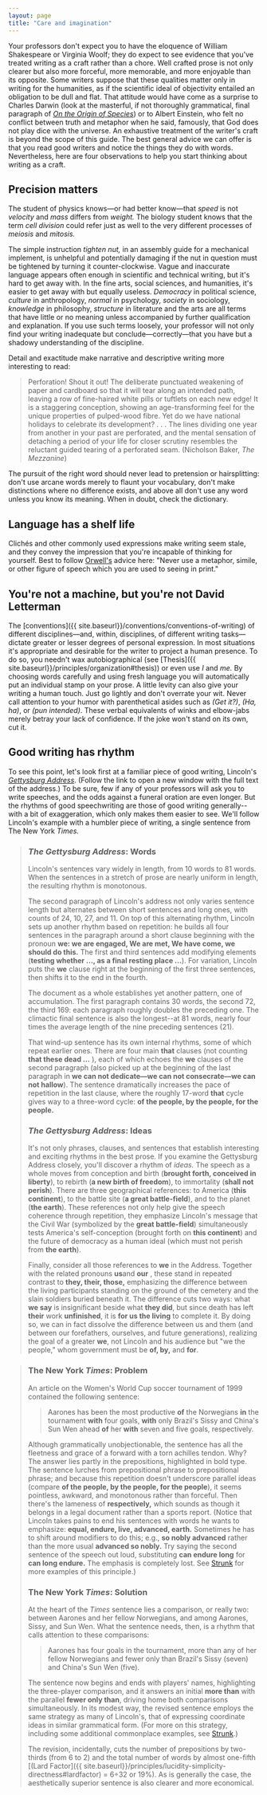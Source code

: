 ```yaml
---
layout: page
title: "Care and imagination"
---
```


Your professors don't expect you to have the eloquence of William Shakespeare or Virginia Woolf; they do expect to see evidence that you've treated writing as a craft rather than a chore. Well crafted prose is not only clearer but also more forceful, more memorable, and more enjoyable than its opposite. Some writers suppose that these qualities matter only in writing for the humanities, as if the scientific ideal of objectivity entailed an obligation to be dull and flat. That attitude would have come as a surprise to Charles Darwin (look at the masterful, if not thoroughly grammatical, final paragraph of [*On the Origin of Species*](http://www.literature.org/authors/darwin-charles/the-origin-of-the-species/chapter-14.html)) or to Albert Einstein, who felt no conflict between truth and metaphor when he said, famously, that God does not play dice with the universe. An exhaustive treatment of the writer's craft is beyond the scope of this guide. The best general advice we can offer is that you read good writers and notice the things they do with words. Nevertheless, here are four observations to help you start thinking about writing as a craft.

<span id="precision"></span>

## Precision matters

The student of physics knows&mdash;or had better know&mdash;that *speed* is not *velocity* and *mass* differs from *weight.* The biology student knows that the term *cell division* could refer just as well to the very different processes of *meiosis* and *mitosis.*

The simple instruction *tighten nut,* in an assembly guide for a mechanical implement, is unhelpful and potentially damaging if the nut in question must be tightened by turning it counter-clockwise. Vague and inaccurate language appears often enough in scientific and technical writing, but it's hard to get away with. In the fine arts, social sciences, and humanities, it's easier to get away with but equally useless. *Democracy* in political science, *culture* in anthropology, *normal* in psychology, *society* in sociology, *knowledge* in philosophy, *structure* in literature and the arts are all terms that have little or no meaning unless accompanied by further qualification and explanation. If you use such terms loosely, your professor will not only find your writing inadequate but conclude&mdash;correctly&mdash;that you have but a shadowy understanding of the discipline.

Detail and exactitude make narrative and descriptive writing more interesting to read:

> Perforation! Shout it out! The deliberate punctuated weakening of paper and cardboard so that it will tear along an intended path, leaving a row of fine-haired white pills or tuftlets on each new edge! It is a staggering conception, showing an age-transforming feel for the unique properties of pulped-wood fibre. Yet do we have national holidays to celebrate its development? . . . The lines dividing one year from another in your past are perforated, and the mental sensation of detaching a period of your life for closer scrutiny resembles the reluctant guided tearing of a perforated seam. (Nicholson Baker, *The Mezzanine*)

The pursuit of the right word should never lead to pretension or hairsplitting: don't use arcane words merely to flaunt your vocabulary, don't make distinctions where no difference exists, and above all don't use any word unless you know its meaning. When in doubt, check the dictionary.

<span id="cliche"></span>

## Language has a shelf life

Clichés and other commonly used expressions make writing seem stale, and they convey the impression that you're incapable of thinking for yourself. Best to follow [Orwell's](http://www.resort.com/~prime8/Orwell/patee.html) advice here: "Never use a metaphor, simile, or other figure of speech which you are used to seeing in print."

<span id="levity"></span>

## You're not a machine, but you're not David Letterman

The [conventions]({{ site.baseurl}}/conventions/conventions-of-writing) of different disciplines&mdash;and, within, disciplines, of different writing tasks&mdash;dictate greater or lesser degrees of personal expression. In most situations it's appropriate and desirable for the writer to project a human presence. To do so, you needn't wax autobiographical (see [Thesis]({{ site.baseurl}}/principles/organization#thesis)) or even use *I* and *me.* By choosing words carefully and using fresh language you will automatically put an individual stamp on your prose. A little levity can also give your writing a human touch. Just go lightly and don't overrate your wit. Never call attention to your humor with parenthetical asides such as *(Get it?)*, *(Ha, ha)*, or *(pun intended)*. These verbal equivalents of winks and elbow-jabs merely betray your lack of confidence. If the joke won't stand on its own, cut it.

<span id="rhythm"></span>

## Good writing has rhythm

To see this point, let's look first at a familiar piece of good writing, Lincoln's <a href="https://writingguide.geneseo.edu/gettys.html" target="_blank">*Gettysburg Address*</a>. (Follow the link to open a new window with the full text of the address.) To be sure, few if any of your professors will ask you to write speeches, and the odds against a funeral oration are even longer. But the rhythms of good speechwriting are those of good writing generally--with a bit of exaggeration, which only makes them easier to see. We'll follow Lincoln's example with a humbler piece of writing, a single sentence from The New York *Times.*

> ### *The Gettysburg Address*: Words
>
> Lincoln's sentences vary widely in length, from 10 words to 81 words. When the sentences in a stretch of prose are nearly uniform in length, the resulting rhythm is monotonous.
>
> The second paragraph of Lincoln's address not only varies sentence length but alternates between short sentences and long ones, with counts of 24, 10, 27, and 11. On top of this alternating rhythm, Lincoln sets up another rhythm based on repetition: he builds all four sentences in the paragraph around a short clause beginning with the pronoun **we: we are engaged, We are met, We have come, we should do this.** The first and third sentences add modifying elements (**testing whether ..., as a final resting place ...**). For variation, Lincoln puts the **we** clause right at the beginning of the first three sentences, then shifts it to the end in the fourth.
>
> The document as a whole establishes yet another pattern, one of accumulation. The first paragraph contains 30 words, the second 72, the third 169: each paragraph roughly doubles the preceding one. The climactic final sentence is also the longest--at 81 words, nearly four times the average length of the nine preceding sentences (21).
>
> That wind-up sentence has its own internal rhythms, some of which repeat earlier ones. There are four main **that** clauses (not counting **that these dead ...** ), each of which echoes the **we** clauses of the second paragraph (also picked up at the beginning of the last paragraph in **we can not dedicate&mdash;we can not consecrate&mdash;we can not hallow**). The sentence dramatically increases the pace of repetition in the last clause, where the roughly 17-word **that** cycle gives way to a three-word cycle: **of the people, by the people, for the people.**
>
> ### *The Gettysburg Address*: Ideas
>
> It's not only phrases, clauses, and sentences that establish interesting and exciting rhythms in the best prose. If you examine the Gettysburg Address closely, you'll discover a rhythm of *ideas.* The speech as a whole moves from conception and birth (**brought forth, conceived in liberty**), to rebirth (**a new birth of freedom**), to immortality (**shall not perish**). There are three geographical references: to America (**this continent**), to the battle site (**a great battle-field**), and to the planet (**the earth**). These references not only help give the speech coherence through repetition, they emphasize Lincoln's message that the Civil War (symbolized by the **great battle-field**) simultaneously tests America's self-conception (brought forth on **this continent**) and the future of democracy as a human ideal (which must not perish from **the earth**).
>
> Finally, consider all those references to **we** in the Address. Together with the related pronouns **us**and **our** , these stand in repeated contrast to **they, their, those,** emphasizing the difference between the living participants standing on the ground of the cemetery and the slain soldiers buried beneath it. The difference cuts two ways: what **we say** is insignificant beside what **they did**, but since death has left **their** work **unfinished**, it is **for us the living** to complete it. By doing so, we can in fact dissolve the difference between us and them (and between our forefathers, ourselves, and future generations), realizing the goal of a greater **we**, not Lincoln and his audience but "we the people," whom government must be **of, by,** and **for**.

> ### The New York *Times*: Problem
>
> An article on the Women's World Cup soccer tournament of 1999 contained the following sentence:
>
> > Aarones has been the most productive **of** the Norwegians **in** the tournament **with** four goals, **with** only Brazil's Sissy and China's Sun Wen ahead **of** her **with** seven and five goals, respectively.
>
> Although grammatically unobjectionable, the sentence has all the fleetness and grace of a forward with a torn achilles tendon. Why? The answer lies partly in the prepositions, highlighted in bold type. The sentence lurches from prepositional phrase to prepositional phrase; and because this repetition doesn't underscore parallel ideas (compare **of the people, by the people, for the people**), it seems pointless, awkward, and monotonous rather than forceful. Then there's the lameness of **respectively,** which sounds as though it belongs in a legal document rather than a sports report. (Notice that Lincoln takes pains to end his sentences with words he wants to emphasize: **equal, endure, live, advanced, earth.** Sometimes he has to shift around modifiers to do this; e.g., **so nobly advanced** rather than the more usual **advanced so nobly.** Try saying the second sentence of the speech out loud, substituting **can endure long** for **can long endure.** The emphasis is completely lost. See [Strunk](http://www.bartleby.com/141/strunk.html#18) for more examples of this principle.)
>
> ### The New York *Times*: Solution
>
> At the heart of the *Times* sentence lies a comparison, or really two: between Aarones and her fellow Norwegians, and among Aarones, Sissy, and Sun Wen. What the sentence needs, then, is a rhythm that calls attention to these comparisons:
>
> > Aarones has four goals in the tournament, more than any of her fellow Norwegians and fewer only than Brazil's Sissy (seven) and China's Sun Wen (five).
>
> The sentence now begins and ends with players' names, highlighting the three-player comparison, and it answers an initial **more than** with the parallel **fewer only than**, driving home both comparisons simultaneously. In its modest way, the revised sentence employs the same strategy as many of Lincoln's, that of expressing coordinate ideas in similar grammatical form. (For more on this strategy, including some additional commonplace examples, see [Strunk](http://www.bartleby.com/141/strunk.html#15).)
>
> The revision, incidentally, cuts the number of prepositions by two-thirds (from 6 to 2) and the total number of words by almost one-fifth [(Lard Factor]({{ site.baseurl}}/principles/lucidity-simplicity-directness#lardfactor) = 6÷32 or 19%). As is generally the case, the aesthetically superior sentence is also clearer and more economical.
